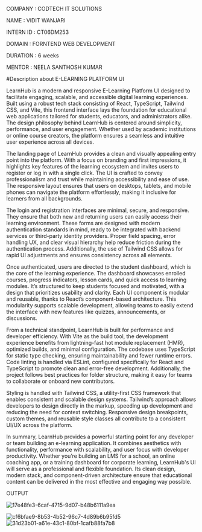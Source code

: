 
COMPANY : CODTECH IT SOLUTIONS

NAME : VIDIT WANJARI

INTERN ID : CT06DM253

DOMAIN : FORNTEND WEB DEVELOPMENT

DURATION : 6 weeks

MENTOR : NEELA SANTHOSH KUMAR

#Description about E-LEARNING PLATFORM UI


LearnHub is a modern and responsive E-Learning Platform UI designed to facilitate engaging, scalable, and accessible digital learning experiences. Built using a robust tech stack consisting of React, TypeScript, Tailwind CSS, and Vite, this frontend interface lays the foundation for educational web applications tailored for students, educators, and administrators alike. The design philosophy behind LearnHub is centered around simplicity, performance, and user engagement. Whether used by academic institutions or online course creators, the platform ensures a seamless and intuitive user experience across all devices.

The landing page of LearnHub provides a clean and visually appealing entry point into the platform. With a focus on branding and first impressions, it highlights key features of the learning ecosystem and invites users to register or log in with a single click. The UI is crafted to convey professionalism and trust while maintaining accessibility and ease of use. The responsive layout ensures that users on desktops, tablets, and mobile phones can navigate the platform effortlessly, making it inclusive for learners from all backgrounds.

The login and registration interfaces are minimal, secure, and responsive. They ensure that both new and returning users can easily access their learning environment. These forms are designed with modern authentication standards in mind, ready to be integrated with backend services or third-party identity providers. Proper field spacing, error handling UX, and clear visual hierarchy help reduce friction during the authentication process. Additionally, the use of Tailwind CSS allows for rapid UI adjustments and ensures consistency across all elements.

Once authenticated, users are directed to the student dashboard, which is the core of the learning experience. The dashboard showcases enrolled courses, progress indicators, lesson cards, and quick access to learning modules. It’s structured to keep students focused and motivated, with a design that prioritizes usability and clarity. Each UI component is modular and reusable, thanks to React’s component-based architecture. This modularity supports scalable development, allowing teams to easily extend the interface with new features like quizzes, announcements, or discussions.

From a technical standpoint, LearnHub is built for performance and developer efficiency. With Vite as the build tool, the development experience benefits from lightning-fast hot module replacement (HMR), optimized builds, and minimal configuration. The codebase uses TypeScript for static type checking, ensuring maintainability and fewer runtime errors. Code linting is handled via ESLint, configured specifically for React and TypeScript to promote clean and error-free development. Additionally, the project follows best practices for folder structure, making it easy for teams to collaborate or onboard new contributors.

Styling is handled with Tailwind CSS, a utility-first CSS framework that enables consistent and scalable design systems. Tailwind’s approach allows developers to design directly in the markup, speeding up development and reducing the need for context switching. Responsive design breakpoints, custom themes, and reusable style classes all contribute to a consistent UI/UX across the platform.

In summary, LearnHub provides a powerful starting point for any developer or team building an e-learning application. It combines aesthetics with functionality, performance with scalability, and user focus with developer productivity. Whether you’re building an LMS for a school, an online coaching app, or a training dashboard for corporate learning, LearnHub's UI will serve as a professional and flexible foundation. Its clean design, modern stack, and component-driven architecture ensure that educational content can be delivered in the most effective and engaging way possible.




OUTPUT

![17e48fe3-6caf-4715-9d07-b48b6111a9ea](https://github.com/user-attachments/assets/03026bc9-6f61-4c62-9091-a88892ec8fca)

![cf6bfae9-8b53-4b52-96c7-4d89b6b95fd5](https://github.com/user-attachments/assets/66c80957-379a-4a64-a8f1-a3e64590f00f)
![31d23b01-a61e-43c1-80bf-1cafb88fa7b8](https://github.com/user-attachments/assets/72ea570e-eef3-4a74-96f7-842a071f2e63)
